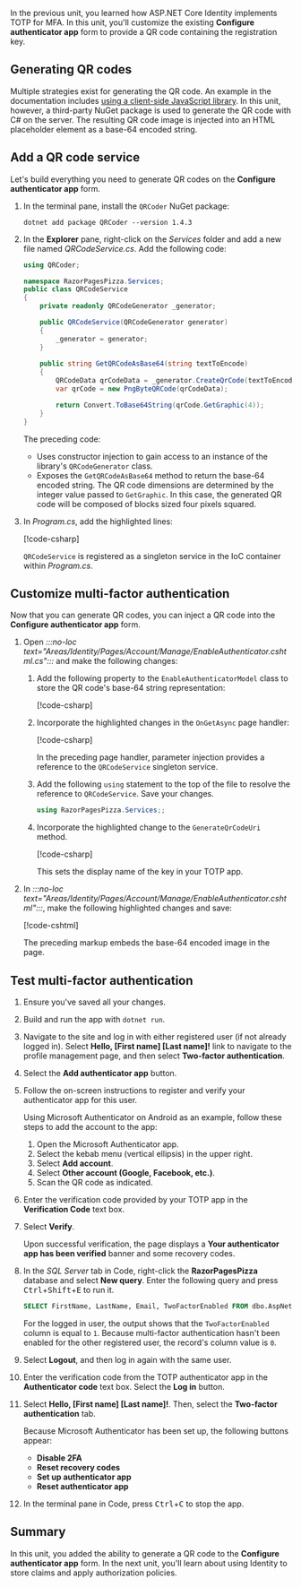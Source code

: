 In the previous unit, you learned how ASP.NET Core Identity implements TOTP for MFA. In this unit, you'll customize the existing **Configure authenticator app** form to provide a QR code containing the registration key.

## Generating QR codes

Multiple strategies exist for generating the QR code. An example in the documentation includes [using a client-side JavaScript library](/aspnet/core/security/authentication/identity-enable-qrcodes). In this unit, however, a third-party NuGet package is used to generate the QR code with C# on the server. The resulting QR code image is injected into an HTML placeholder element as a base-64 encoded string.

## Add a QR code service

Let's build everything you need to generate QR codes on the **Configure authenticator app** form.

1. In the terminal pane, install the `QRCoder` NuGet package:

    ```dotnetcli
    dotnet add package QRCoder --version 1.4.3
    ```

1. In the **Explorer** pane, right-click on the *Services* folder and add a new file named *QRCodeService.cs*. Add the following code:

    ```csharp
    using QRCoder;

    namespace RazorPagesPizza.Services;
    public class QRCodeService
    {
        private readonly QRCodeGenerator _generator;
    
        public QRCodeService(QRCodeGenerator generator)
        {
            _generator = generator;
        }
        
        public string GetQRCodeAsBase64(string textToEncode)
        {
            QRCodeData qrCodeData = _generator.CreateQrCode(textToEncode, QRCodeGenerator.ECCLevel.Q);
            var qrCode = new PngByteQRCode(qrCodeData);
    
            return Convert.ToBase64String(qrCode.GetGraphic(4));
        }
    }
    ```

    The preceding code:

    * Uses constructor injection to gain access to an instance of the library's `QRCodeGenerator` class.
    * Exposes the `GetQRCodeAsBase64` method to return the base-64 encoded string. The QR code dimensions are determined by the integer value passed to `GetGraphic`. In this case, the generated QR code will be composed of blocks sized four pixels squared.

1. In *Program.cs*, add the highlighted lines:

    [!code-csharp[](../code/program-after-customization.cs?range=1-17,22-23&highlight=5-6,17)]

    `QRCodeService` is registered as a singleton service in the IoC container within *Program.cs*.

## Customize multi-factor authentication

Now that you can generate QR codes, you can inject a QR code into the **Configure authenticator app** form.

1. Open *:::no-loc text="Areas/Identity/Pages/Account/Manage/EnableAuthenticator.cshtml.cs":::* and make the following changes:
    1. Add the following property to the `EnableAuthenticatorModel` class to store the QR code's base-64 string representation:

        [!code-csharp[](../code/areas/identity/pages/account/manage/enableauthenticator.cshtml.cs?name=snippet_qrcodeasbase64&highlight=7)]

    1. Incorporate the highlighted changes in the `OnGetAsync` page handler:

        [!code-csharp[](../code/areas/identity/pages/account/manage/enableauthenticator.cshtml.cs?name=snippet_ongetasync&highlight=1,10)]

        In the preceding page handler, parameter injection provides a reference to the `QRCodeService` singleton service.

    1. Add the following `using` statement to the top of the file to resolve the reference to `QRCodeService`. Save your changes.

        ```csharp
        using RazorPagesPizza.Services;;
        ```

    1. Incorporate the highlighted change to the `GenerateQrCodeUri` method.

        [!code-csharp[](../code/areas/identity/pages/account/manage/enableauthenticator.cshtml.cs?name=snippet_generateqrcodeuri&highlight=6)]

        This sets the display name of the key in your TOTP app.

1. In *:::no-loc text="Areas/Identity/Pages/Account/Manage/EnableAuthenticator.cshtml":::*, make the following highlighted changes and save:

    [!code-cshtml[](../code/areas/identity/pages/account/manage/enableauthenticator.cshtml?highlight=3-5)]

    The preceding markup embeds the base-64 encoded image in the page.

## Test multi-factor authentication

1. Ensure you've saved all your changes.
1. Build and run the app with `dotnet run`.
1. Navigate to the site and log in with either registered user (if not already logged in). Select **Hello, [First name] [Last name]!** link to navigate to the profile management page, and then select **Two-factor authentication**.
1. Select the **Add authenticator app** button.
1. Follow the on-screen instructions to register and verify your authenticator app for this user.

    Using Microsoft Authenticator on Android as an example, follow these steps to add the account to the app:

    1. Open the Microsoft Authenticator app.
    1. Select the kebab menu (vertical ellipsis) in the upper right.
    1. Select **Add account**.
    1. Select **Other account (Google, Facebook, etc.)**.
    1. Scan the QR code as indicated.

1. Enter the verification code provided by your TOTP app in the **Verification Code** text box.
1. Select **Verify**.

    Upon successful verification, the page displays a **Your authenticator app has been verified** banner and some recovery codes.

1. In the *SQL Server* tab in Code, right-click the **RazorPagesPizza** database and select **New query**. Enter the following query and press <kbd>Ctrl</kbd>+<kbd>Shift</kbd>+<kbd>E</kbd> to run it.

    ```sql
    SELECT FirstName, LastName, Email, TwoFactorEnabled FROM dbo.AspNetUsers
    ```

    For the logged in user, the output shows that the `TwoFactorEnabled` column is equal to `1`. Because multi-factor authentication hasn't been enabled for the other registered user, the record's column value is `0`.

1. Select **Logout**, and then log in again with the same user.
1. Enter the verification code from the TOTP authenticator app in the **Authenticator code** text box. Select the **Log in** button.
1. Select **Hello, [First name] [Last name]!**. Then, select the **Two-factor authentication** tab.

    Because Microsoft Authenticator has been set up, the following buttons appear:

    * **Disable 2FA**
    * **Reset recovery codes**
    * **Set up authenticator app**
    * **Reset authenticator app**

1. In the terminal pane in Code, press <kbd>Ctrl</kbd>+<kbd>C</kbd> to stop the app.

## Summary

In this unit, you added the ability to generate a QR code to the **Configure authenticator app** form. In the next unit, you'll learn about using Identity to store claims and apply authorization policies.
